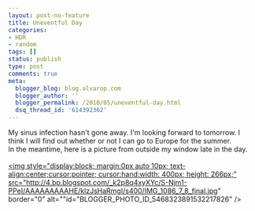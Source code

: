 ```yaml
---
layout: post-no-feature
title: Uneventful Day
categories:
- HDR
- random
tags: []
status: publish
type: post
comments: true
meta:
  blogger_blog: blog.alvarop.com
  blogger_author: ''
  blogger_permalink: /2010/05/uneventful-day.html
  dsq_thread_id: '614392362'
---
```

My sinus infection hasn't gone away. I'm looking forward to tomorrow. I think I will find out whether or not I can go to Europe for the summer.<br />In the meantime, here is a picture from outside my window late in the day.<br /><br /><a onblur="try {parent.deselectBloggerImageGracefully();} catch(e) {}" href="/images/blgr/IMG_1086_7_8_final.jpg"><img style="display:block; margin:0px auto 10px; text-align:center;cursor:pointer; cursor:hand;width: 400px; height: 266px;" src="http://4.bp.blogspot.com/_k2p8q4xyXYc/S-Njm1-PPeI/AAAAAAAAAHE/klzJsHaRmgI/s400/IMG_1086_7_8_final.jpg" border="0" alt=""id="BLOGGER_PHOTO_ID_5468323891532217826" /></a>
